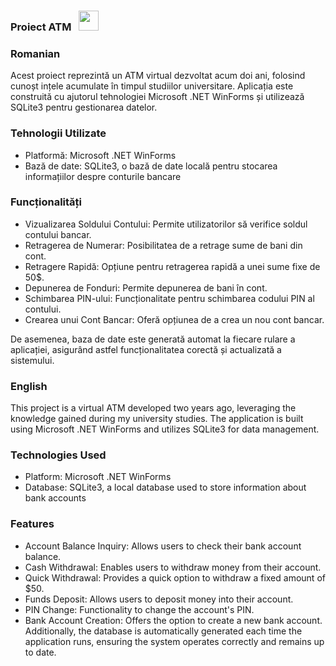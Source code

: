### Proiect ATM &nbsp; <img src="https://github.com/user-attachments/assets/9a7a46ee-395f-4596-9c24-70c22840b6ed" width="32">
### Romanian
Acest proiect reprezintă un ATM virtual dezvoltat acum doi ani, folosind cunoșt
ințele acumulate în timpul studiilor universitare. Aplicația este construită cu ajutorul tehnologiei Microsoft .NET WinForms și utilizează SQLite3 pentru gestionarea datelor.

### Tehnologii Utilizate
* Platformă: Microsoft .NET WinForms
* Bază de date: SQLite3, o bază de date locală pentru stocarea informațiilor despre conturile bancare
### Funcționalități
* Vizualizarea Soldului Contului: Permite utilizatorilor să verifice soldul contului bancar.
* Retragerea de Numerar: Posibilitatea de a retrage sume de bani din cont.
* Retragere Rapidă: Opțiune pentru retragerea rapidă a unei sume fixe de 50$.
* Depunerea de Fonduri: Permite depunerea de bani în cont.
* Schimbarea PIN-ului: Funcționalitate pentru schimbarea codului PIN al contului.
* Crearea unui Cont Bancar: Oferă opțiunea de a crea un nou cont bancar.

De asemenea, baza de date este generată automat la fiecare rulare a aplicației, asigurând astfel funcționalitatea corectă și actualizată a sistemului.
### English
This project is a virtual ATM developed two years ago, leveraging the knowledge gained during my university studies. The application is built using Microsoft .NET WinForms and utilizes SQLite3 for data management.

### Technologies Used
* Platform: Microsoft .NET WinForms
* Database: SQLite3, a local database used to store information about bank accounts
### Features
* Account Balance Inquiry: Allows users to check their bank account balance.
* Cash Withdrawal: Enables users to withdraw money from their account.
* Quick Withdrawal: Provides a quick option to withdraw a fixed amount of $50.
* Funds Deposit: Allows users to deposit money into their account.
* PIN Change: Functionality to change the account's PIN.
* Bank Account Creation: Offers the option to create a new bank account.
Additionally, the database is automatically generated each time the application runs, ensuring the system operates correctly and remains up to date.
